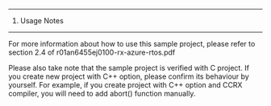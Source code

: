 ---------------
1. Usage Notes
---------------
For more information about how to use this sample project, 
please refer to section 2.4 of r01an6455ej0100-rx-azure-rtos.pdf

Please also take note that the sample project is verified with C project.
If you create new project with C++ option, please confirm its behaviour by yourself.
For example, if you create project with C++ option and CCRX compiler, you will need to add abort() function manually.
